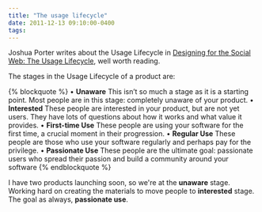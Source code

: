 ```yaml
---
title: "The usage lifecycle"
date: 2011-12-13 09:10:00-0400
tags: 
---
```


Joshua Porter writes about the Usage Lifecycle in [Designing for the Social Web: The Usage Lifecycle](http://bokardo.com/archives/designing-for-the-social-web-the-usage-lifecycle/), well worth reading.

The stages in the Usage Lifecycle of a product are:

{% blockquote %}
	•	<strong>Unaware</strong> This isn’t so much a stage as it is a starting point. Most people are in this stage: completely unaware of your product.
	•	<strong>Interested</strong> These people are interested in your product, but are not yet users. They have lots of questions about how it works and what value it provides.
	•	<strong>First-time Use</strong> These people are using your software for the first time, a crucial moment in their progression.
	•	<strong>Regular Use</strong> These people are those who use your software regularly and perhaps pay for the privilege.
	•	<strong>Passionate Use</strong> These people are the ultimate goal: passionate users who spread their passion and build a community around your software
{% endblockquote %}

I have two products launching soon, so we're at the **unaware** stage.  Working hard on creating the materials to move people to **interested** stage.  The goal as always, **passionate use**.
